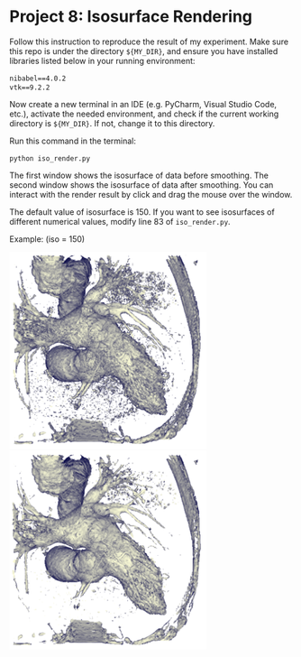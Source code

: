 # Project 8: Isosurface Rendering
Follow this instruction to reproduce the result of my experiment. Make sure this repo is under the directory ```${MY_DIR}```, and ensure you have installed libraries listed below in your running environment:
```
nibabel==4.0.2
vtk==9.2.2
```

Now create a new terminal in an IDE (e.g. PyCharm, Visual Studio Code, etc.),
activate the needed environment, and check if the current working directory is ```${MY_DIR}```. If not, change it to this directory.

Run this command in the terminal:
```
python iso_render.py
```
The first window shows the isosurface of data before smoothing. The second window shows the isosurface of data after smoothing. You can interact with the render result by click and drag the mouse over the window. 

The default value of isosurface is 150. If you want to see isosurfaces of different numerical values, modify line 83 of ```iso_render.py```.

Example: (iso = 150)
<p>
  <img src='images/iso_150.png' width='350'/>&nbsp;&nbsp;&nbsp;&nbsp;<img src='images/iso_150_smooth.png' width='350'/>
</p>
